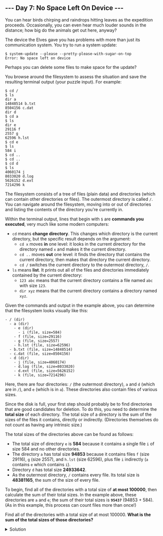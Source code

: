 ## --- Day 7: No Space Left On Device ---

You can hear birds chirping and raindrops hitting leaves as the expedition proceeds. Occasionally, you can even hear much louder sounds in the distance; how big do the animals get out here, anyway?


The device the Elves gave you has problems with more than just its communication system. You try to run a system update:



```
$ system-update --please --pretty-please-with-sugar-on-top
Error: No space left on device
```

Perhaps you can delete some files to make space for the update?


You browse around the filesystem to assess the situation and save the resulting terminal output (your puzzle input). For example:



```
$ cd /
$ ls
dir a
14848514 b.txt
8504156 c.dat
dir d
$ cd a
$ ls
dir e
29116 f
2557 g
62596 h.lst
$ cd e
$ ls
584 i
$ cd ..
$ cd ..
$ cd d
$ ls
4060174 j
8033020 d.log
5626152 d.ext
7214296 k
```

The filesystem consists of a tree of files (plain data) and directories (which can contain other directories or files). The outermost directory is called `/`. You can navigate around the filesystem, moving into or out of directories and listing the contents of the directory you're currently in.


Within the terminal output, lines that begin with `$` are **commands you executed**, very much like some modern computers:


- `cd` means **change directory**. This changes which directory is the current directory, but the specific result depends on the argument:
	+ `cd x` moves **in** one level: it looks in the current directory for the directory named `x` and makes it the current directory.
	+ `cd ..` moves **out** one level: it finds the directory that contains the current directory, then makes that directory the current directory.
	+ `cd /` switches the current directory to the outermost directory, `/`.
- `ls` means **list**. It prints out all of the files and directories immediately contained by the current directory:
	+ `123 abc` means that the current directory contains a file named `abc` with size `123`.
	+ `dir xyz` means that the current directory contains a directory named `xyz`.


Given the commands and output in the example above, you can determine that the filesystem looks visually like this:



```
- / (dir)
  - a (dir)
    - e (dir)
      - i (file, size=584)
    - f (file, size=29116)
    - g (file, size=2557)
    - h.lst (file, size=62596)
  - b.txt (file, size=14848514)
  - c.dat (file, size=8504156)
  - d (dir)
    - j (file, size=4060174)
    - d.log (file, size=8033020)
    - d.ext (file, size=5626152)
    - k (file, size=7214296)
```

Here, there are four directories: `/` (the outermost directory), `a` and `d` (which are in `/`), and `e` (which is in `a`). These directories also contain files of various sizes.


Since the disk is full, your first step should probably be to find directories that are good candidates for deletion. To do this, you need to determine the **total size** of each directory. The total size of a directory is the sum of the sizes of the files it contains, directly or indirectly. (Directories themselves do not count as having any intrinsic size.)


The total sizes of the directories above can be found as follows:


- The total size of directory `e` is **584** because it contains a single file `i` of size 584 and no other directories.
- The directory `a` has total size **94853** because it contains files `f` (size 29116), `g` (size 2557), and `h.lst` (size 62596), plus file `i` indirectly (`a` contains `e` which contains `i`).
- Directory `d` has total size **24933642**.
- As the outermost directory, `/` contains every file. Its total size is **48381165**, the sum of the size of every file.


To begin, find all of the directories with a total size of **at most 100000**, then calculate the sum of their total sizes. In the example above, these directories are `a` and `e`; the sum of their total sizes is **`95437`** (94853 + 584). (As in this example, this process can count files more than once!)


Find all of the directories with a total size of at most 100000. **What is the sum of the total sizes of those directories?**

<details>
	<summary>Solution</summary>


First of all, it is necessary to parse the file system. I will use dictionaries to represent directories. To go back to the parent directory, I use a heap of directories taking advantage of the fact that I can use reference values.

```python
def parse_file_system(commands: list) -> dict:
    root = {}
    current_dir = {}
    parent_dirs = []
    pat_cd = re.compile(pattern=r'\$ cd (.*)')
    pat_dir = re.compile(pattern=r'dir (.*)')
    pat_file = re.compile(pattern=r'([0-9]+) (.*)')
    for cmd in commands:
        if mat := pat_cd.match(cmd):
            if not current_dir:
                # '$ cd /'
                root = current_dir
                continue
            elif (dir_name := mat.group(1)) == '..':
                current_dir = parent_dirs.pop()
            else:
                parent_dirs.append(current_dir)
                current_dir = current_dir[dir_name]
        elif mat := pat_dir.match(cmd):
            current_dir[mat.group(1)] = {}
        elif mat := pat_file.match(cmd):
            current_dir[mat.group(2)] = int(mat.group(1))

    return root
```

I use recursion to calculate the size of all directories.

```python
def get_dir_size(root: dict, dirs: list) -> int:
    value = 0
    for name, item in root.items():
        if type(item) == int:
            value += item
        else:
            dir_value = get_dir_size(item, dirs)
            dirs.append(dir_value)
            value += dir_value

    return value
```

I collect all sizes in `dirs` and I use this list to filter by size.

Lastly, I only have to sum all of them.

```python
dir_size = []
    get_dir_size(root, dir_size)
    big_dirs = list(filter(lambda d: d <= 100_000, dir_size))
    print(f'{sum(big_dirs)=}')
```

The answer is: `1453349`.

</details>
